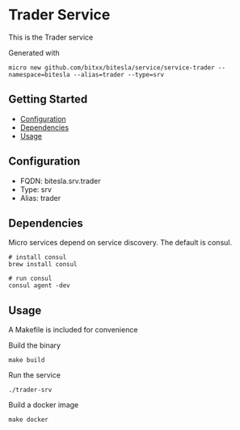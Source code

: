 # Trader Service

This is the Trader service

Generated with

```
micro new github.com/bitxx/bitesla/service/service-trader --namespace=bitesla --alias=trader --type=srv
```

## Getting Started

- [Configuration](#configuration)
- [Dependencies](#dependencies)
- [Usage](#usage)

## Configuration

- FQDN: bitesla.srv.trader
- Type: srv
- Alias: trader

## Dependencies

Micro services depend on service discovery. The default is consul.

```
# install consul
brew install consul

# run consul
consul agent -dev
```

## Usage

A Makefile is included for convenience

Build the binary

```
make build
```

Run the service
```
./trader-srv
```

Build a docker image
```
make docker
```